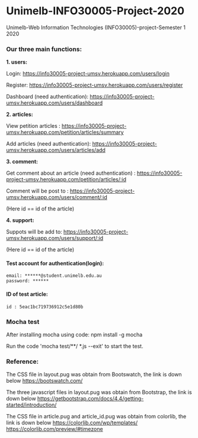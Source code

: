 # Unimelb-INFO30005-Project-2020
Unimelb-Web Information Technologies (INFO30005)-project-Semester 1 2020

### Our three main functions:

**1.  users:** 

Login: https://info30005-project-umsv.herokuapp.com/users/login
    
Register: https://info30005-project-umsv.herokuapp.com/users/register
    
Dashboard (need authentication): https://info30005-project-umsv.herokuapp.com/users/dashboard


**2.  articles:** 

View petition articles : https://info30005-project-umsv.herokuapp.com/petition/articles/summary

Add articles (need authentication): https://info30005-project-umsv.herokuapp.com/users/articles/add

**3.  comment:**

Get comment about an article (need authentication) : https://info30005-project-umsv.herokuapp.com/petition/articles/:id

Comment will be post to : https://info30005-project-umsv.herokuapp.com/users/comment/:id

(Here id == id of the article)

**4.  support:**

Suppots will  be add to: https://info30005-project-umsv.herokuapp.com/users/support/:id

(Here id == id of the article)

#### Test account for authentication(login):
        
    email: ******@student.unimelb.edu.au
    password: ******
        
#### ID of test article: 
    id : 5eac1bc719736912c5e1d80b
    
### Mocha test

After installing mocha using code: npm install -g mocha

Run the code 'mocha test/**/    *.js --exit' to start the test.    
    
### Reference:

The CSS file in layout.pug was obtain from Bootswatch, the link is down below
https://bootswatch.com/

The three javascript files in layout.pug was obtain from Bootstrap, the link is down below
https://getbootstrap.com/docs/4.4/getting-started/introduction/

The CSS file in article.pug and article_id.pug was obtain from colorlib, the link is down below
https://colorlib.com/wp/templates/
https://colorlib.com/preview/#timezone

